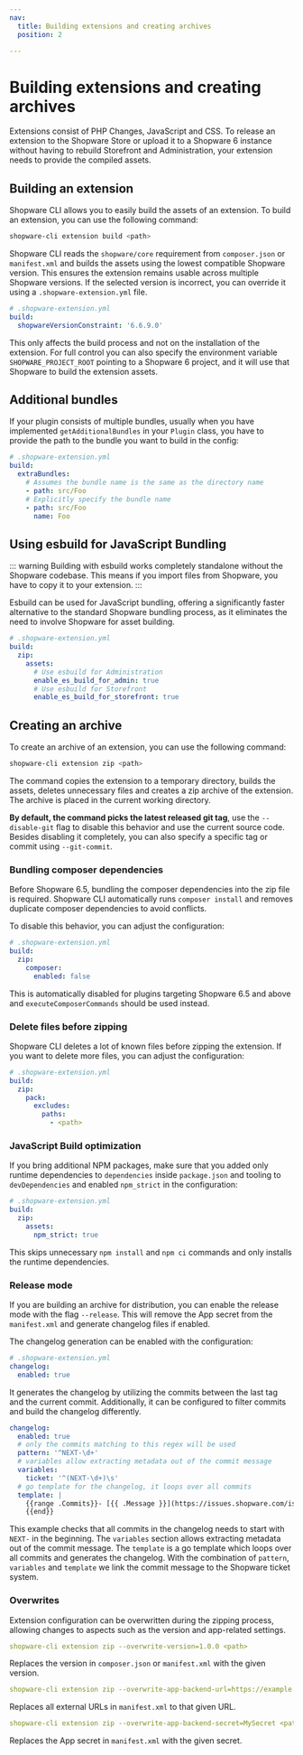 ```yaml
---
nav:
  title: Building extensions and creating archives
  position: 2

---
```


# Building extensions and creating archives

Extensions consist of PHP Changes, JavaScript and CSS. To release an extension to the Shopware Store or upload it to a Shopware 6 instance without having to rebuild Storefront and Administration, your extension needs to provide the compiled assets.

## Building an extension

Shopware CLI allows you to easily build the assets of an extension. To build an extension, you can use the following command:

```bash
shopware-cli extension build <path>
```

Shopware CLI reads the `shopware/core` requirement from `composer.json` or `manifest.xml` and builds the assets using the lowest compatible Shopware version. This ensures the extension remains usable across multiple Shopware versions. If the selected version is incorrect, you can override it using a `.shopware-extension.yml` file.

```yaml
# .shopware-extension.yml
build:
  shopwareVersionConstraint: '6.6.9.0'
```

This only affects the build process and not on the installation of the extension. For full control you can also specify the environment variable `SHOPWARE_PROJECT_ROOT` pointing to a Shopware 6 project, and it will use that Shopware to build the extension assets.

## Additional bundles

If your plugin consists of multiple bundles, usually when you have implemented `getAdditionalBundles` in your `Plugin` class, you have to provide the path to the bundle you want to build in the config:

```yaml
# .shopware-extension.yml
build:
  extraBundles:
    # Assumes the bundle name is the same as the directory name
    - path: src/Foo
    # Explicitly specify the bundle name
    - path: src/Foo
      name: Foo
```

## Using esbuild for JavaScript Bundling

::: warning
Building with esbuild works completely standalone without the Shopware codebase. This means if you import files from Shopware, you have to copy it to your extension.
:::

Esbuild can be used for JavaScript bundling, offering a significantly faster alternative to the standard Shopware bundling process, as it eliminates the need to involve Shopware for asset building.

```yaml
# .shopware-extension.yml
build:
  zip:
    assets:
      # Use esbuild for Administration
      enable_es_build_for_admin: true
      # Use esbuild for Storefront
      enable_es_build_for_storefront: true
```

## Creating an archive

To create an archive of an extension, you can use the following command:

```bash
shopware-cli extension zip <path>
```

The command copies the extension to a temporary directory, builds the assets, deletes unnecessary files and creates a zip archive of the extension. The archive is placed in the current working directory.

**By default, the command picks the latest released git tag**, use the `--disable-git` flag to disable this behavior and use the current source code. Besides disabling it completely, you can also specify a specific tag or commit using `--git-commit`.

### Bundling composer dependencies

Before Shopware 6.5, bundling the composer dependencies into the zip file is required. Shopware CLI automatically runs `composer install` and removes duplicate composer dependencies to avoid conflicts.

To disable this behavior, you can adjust the configuration:

```yaml
# .shopware-extension.yml
build:
  zip:
    composer:
      enabled: false
```

This is automatically disabled for plugins targeting Shopware 6.5 and above and `executeComposerCommands` should be used instead.

### Delete files before zipping

Shopware CLI deletes a lot of known files before zipping the extension. If you want to delete more files, you can adjust the configuration:

```yaml
# .shopware-extension.yml
build:
  zip:
    pack:
      excludes:
        paths:
          - <path>
```

### JavaScript Build optimization

If you bring additional NPM packages, make sure that you added only runtime dependencies to `dependencies` inside `package.json` and tooling to `devDependencies` and enabled `npm_strict` in the configuration:

```yaml
# .shopware-extension.yml
build:
  zip:
    assets:
      npm_strict: true
```

This skips unnecessary `npm install` and `npm ci` commands and only installs the runtime dependencies.

### Release mode

If you are building an archive for distribution, you can enable the release mode with the flag `--release`. This will remove the App secret from the `manifest.xml` and generate changelog files if enabled.

The changelog generation can be enabled with the configuration:

```yaml
# .shopware-extension.yml
changelog:
  enabled: true
```

It generates the changelog by utilizing the commits between the last tag and the current commit. Additionally, it can be configured to filter commits and build the changelog differently.

```yaml
changelog:
  enabled: true
  # only the commits matching to this regex will be used
  pattern: '^NEXT-\d+'
  # variables allow extracting metadata out of the commit message
  variables:
    ticket: '^(NEXT-\d+)\s'
  # go template for the changelog, it loops over all commits
  template: |
    {{range .Commits}}- [{{ .Message }}](https://issues.shopware.com/issues/{{ .Variables.ticket }})
    {{end}}
```

This example checks that all commits in the changelog needs to start with `NEXT-` in the beginning. The `variables` section allows extracting metadata out of the commit message. The `template` is a go template which loops over all commits and generates the changelog.
With the combination of `pattern`, `variables` and `template` we link the commit message to the Shopware ticket system.

### Overwrites

Extension configuration can be overwritten during the zipping process, allowing changes to aspects such as the version and app-related settings.

```yaml
shopware-cli extension zip --overwrite-version=1.0.0 <path>
```

Replaces the version in `composer.json` or `manifest.xml` with the given version.

```yaml
shopware-cli extension zip --overwrite-app-backend-url=https://example.com <path>
```

Replaces all external URLs in `manifest.xml` to that given URL.

```yaml
shopware-cli extension zip --overwrite-app-backend-secret=MySecret <path>
```

Replaces the App secret in `manifest.xml` with the given secret.
